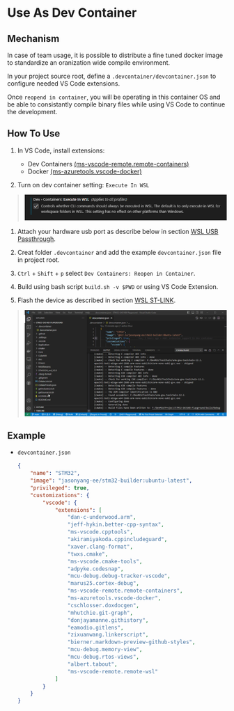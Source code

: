 # Use As Dev Container

## Mechanism

In case of team usage, it is possible to distribute a fine tuned docker image to standardize an oranization wide compile environment.

In your project source root, define a `.devcontainer/devcontainer.json` to configure needed VS Code extensions.

Once `reopend in container`, you will be operating in this container OS and be able to consistantly compile binary files while using VS Code to continue the development.

## How To Use

1. In VS Code, install extensions:
   - Dev Containers [(ms-vscode-remote.remote-containers)](https://marketplace.visualstudio.com/items?itemName=ms-vscode-remote.remote-containers)
   - Docker [(ms-azuretools.vscode-docker)](https://marketplace.visualstudio.com/items?itemName=ms-azuretools.vscode-docker)

2. Turn on dev container setting: `Execute In WSL`
> ![setting](img/container_setting.png)

1. Attach your hardware usb port as describe below in section [WSL USB Passthrough](WSL_USB.md).

2. Creat folder `.devcontainer` and add the example `devcontainer.json` file in project root.
   
3. `Ctrl` + `Shift` + `p` select `Dev Containers: Reopen in Container`.

4. Build using bash script `build.sh -v $PWD` or using VS Code Extension.

5. Flash the device as described in section [WSL ST-LINK](WSL_STLINK.md).

> ![](img/new_container.gif)


## Example

- `devcontainer.json`
	```json
	{
		"name": "STM32",
		"image": "jasonyang-ee/stm32-builder:ubuntu-latest",
		"privileged": true,
		"customizations": {
			"vscode": {
				"extensions": [
					"dan-c-underwood.arm",
					"jeff-hykin.better-cpp-syntax",
					"ms-vscode.cpptools",
					"akiramiyakoda.cppincludeguard",
					"xaver.clang-format",
					"twxs.cmake",
					"ms-vscode.cmake-tools",
					"adpyke.codesnap",
					"mcu-debug.debug-tracker-vscode",
					"marus25.cortex-debug",
					"ms-vscode-remote.remote-containers",
					"ms-azuretools.vscode-docker",
					"cschlosser.doxdocgen",
					"mhutchie.git-graph",
					"donjayamanne.githistory",
					"eamodio.gitlens",
					"zixuanwang.linkerscript",
					"bierner.markdown-preview-github-styles",
					"mcu-debug.memory-view",
					"mcu-debug.rtos-views",
					"albert.tabout",
					"ms-vscode-remote.remote-wsl"
				]
			}
		}
	}
	```